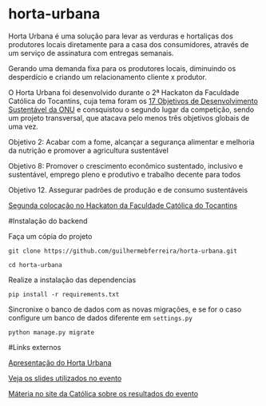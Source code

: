 # horta-urbana

Horta Urbana é uma solução para levar as verduras e hortaliças dos produtores locais diretamente para a casa dos consumidores, através de um serviço de assinatura com entregas semanais.

Gerando uma demanda fixa para os produtores locais, diminuindo os desperdício e criando um relacionamento cliente x produtor.

O Horta Urbana foi desenvolvido durante o 2ª Hackaton da Faculdade Católica do Tocantins, cuja tema foram os [17 Objetivos de Desenvolvimento Sustentável da ONU](https://nacoesunidas.org/conheca-os-novos-17-objetivos-de-desenvolvimento-sustentavel-da-onu/) e consquistou o segundo lugar da competição, sendo um projeto transversal, que atacava pelo menos três objetivos globais de uma vez.

Objetivo 2: Acabar com a fome, alcançar a segurança alimentar e melhoria da nutrição e promover a agricultura sustentável

Objetivo 8: Promover o crescimento econômico sustentado, inclusivo e sustentável, emprego pleno e produtivo e trabalho decente para todos

Objetivo 12. Assegurar padrões de produção e de consumo sustentáveis


[Segunda colocação no Hackaton da Faculdade Católica do Tocantins](https://cloud.githubusercontent.com/assets/5393392/25753994/0aeaa386-3194-11e7-8328-648638715c2f.png)

#Instalação do backend

Faça um cópia do projeto

	git clone https://github.com/guilhermebferreira/horta-urbana.git

	cd horta-urbana

Realize a instalação das dependencias

	pip install -r requirements.txt

Sincronixe o banco de dados com as novas migrações, e se for o caso configure um banco de dados diferente em `settings.py`

	python manage.py migrate

#Links externos

[Apresentação do Horta Urbana](https://cloud.githubusercontent.com/assets/5393392/25754921/60731c86-3197-11e7-9d96-a9df1dd7e715.png)

[Veja os slides utilizados no evento](http://slides.com/guilhermeferreira-2/deck)

[Máteria no site da Católica sobre os resultados do evento](http://www.catolica-to.edu.br/portal/portal/noticia/2679)